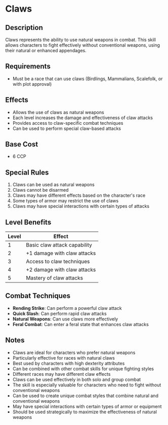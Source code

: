 # Claws

## Description
Claws represents the ability to use natural weapons in combat. This skill allows characters to fight effectively without conventional weapons, using their natural or enhanced appendages.

## Requirements
- Must be a race that can use claws (Birdlings, Mammalians, Scalefolk, or with plot approval)

## Effects
- Allows the use of claws as natural weapons
- Each level increases the damage and effectiveness of claw attacks
- Provides access to claw-specific combat techniques
- Can be used to perform special claw-based attacks

## Base Cost
- 6 CCP

## Special Rules
1. Claws can be used as natural weapons
2. Claws cannot be disarmed
3. Claws may have different effects based on the character's race
4. Some types of armor may restrict the use of claws
5. Claws may have special interactions with certain types of attacks

## Level Benefits
| Level | Effect |
|-------|--------|
| 1 | Basic claw attack capability |
| 2 | +1 damage with claw attacks |
| 3 | Access to claw techniques |
| 4 | +2 damage with claw attacks |
| 5 | Mastery of claw attacks |

## Combat Techniques
- **Rending Strike**: Can perform a powerful claw attack
- **Quick Slash**: Can perform rapid claw attacks
- **Natural Weapons**: Can use claws more effectively
- **Feral Combat**: Can enter a feral state that enhances claw attacks

## Notes
- Claws are ideal for characters who prefer natural weapons
- Particularly effective for races with natural claws
- Best used by characters with high dexterity attributes
- Can be combined with other combat skills for unique fighting styles
- Different races may have different claw effects
- Claws can be used effectively in both solo and group combat
- The skill is especially valuable for characters who need to fight without conventional weapons
- Can be used to create unique combat styles that combine natural and conventional weapons
- May have special interactions with certain types of armor or equipment
- Should be used strategically to maximize the effectiveness of natural weapons 